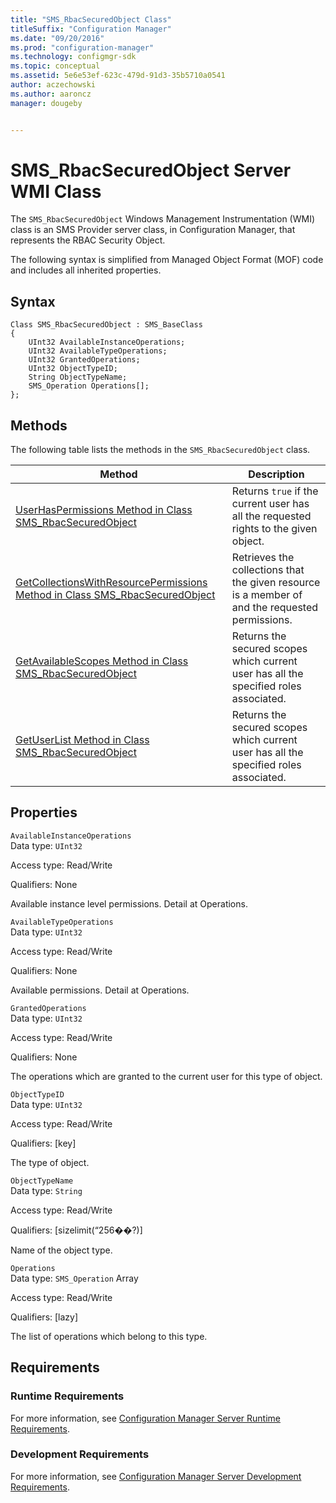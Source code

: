 ```yaml
---
title: "SMS_RbacSecuredObject Class"
titleSuffix: "Configuration Manager"
ms.date: "09/20/2016"
ms.prod: "configuration-manager"
ms.technology: configmgr-sdk
ms.topic: conceptual
ms.assetid: 5e6e53ef-623c-479d-91d3-35b5710a0541
author: aczechowski
ms.author: aaroncz
manager: dougeby


---
```

# SMS_RbacSecuredObject Server WMI Class
The `SMS_RbacSecuredObject` Windows Management Instrumentation (WMI) class is an SMS Provider server class, in Configuration Manager, that represents the RBAC Security Object.  

 The following syntax is simplified from Managed Object Format (MOF) code and includes all inherited properties.  

## Syntax  

```  
Class SMS_RbacSecuredObject : SMS_BaseClass  
{  
    UInt32 AvailableInstanceOperations;  
    UInt32 AvailableTypeOperations;  
    UInt32 GrantedOperations;  
    UInt32 ObjectTypeID;  
    String ObjectTypeName;  
    SMS_Operation Operations[];  
};  
```  

## Methods  
 The following table lists the methods in the `SMS_RbacSecuredObject` class.  

|Method|Description|  
|------------|-----------------|  
|[UserHasPermissions Method in Class SMS_RbacSecuredObject](../../../../../develop/reference/core/servers/configure/userhaspermissions-method-in-class-sms_rbacsecuredobject.md)|Returns `true` if the current user has all the requested rights to the given object.|  
|[GetCollectionsWithResourcePermissions Method in Class SMS_RbacSecuredObject](../../../../../develop/reference/core/servers/configure/getcollectionswithresourcepermissions-method-in-class-sms_rbacsecuredobject.md)|Retrieves the collections that the given resource is a member of and the requested permissions.|  
|[GetAvailableScopes Method in Class SMS_RbacSecuredObject](../../../../../develop/reference/core/servers/configure/getavailablescopes-method-in-class-sms_rbacsecuredobject.md)|Returns the secured scopes which current user has all the specified roles associated.|  
|[GetUserList Method in Class SMS_RbacSecuredObject](../../../../../develop/reference/core/servers/configure/getuserlist-method-in-class-sms_rbacsecuredobject.md)|Returns the secured scopes which current user has all the specified roles associated.|  

## Properties  
 `AvailableInstanceOperations`  
 Data type: `UInt32`  

 Access type: Read/Write  

 Qualifiers: None  

 Available instance level permissions. Detail at Operations.  

 `AvailableTypeOperations`  
 Data type: `UInt32`  

 Access type: Read/Write  

 Qualifiers: None  

 Available permissions. Detail at Operations.  

 `GrantedOperations`  
 Data type: `UInt32`  

 Access type: Read/Write  

 Qualifiers: None  

 The operations which are granted to the current user for this type of object.  

 `ObjectTypeID`  
 Data type: `UInt32`  

 Access type: Read/Write  

 Qualifiers: [key]  

 The type of object.  

 `ObjectTypeName`  
 Data type: `String`  

 Access type: Read/Write  

 Qualifiers: [sizelimit(“256��?)]  

 Name of the object type.  

 `Operations`  
 Data type: `SMS_Operation` Array  

 Access type: Read/Write  

 Qualifiers: [lazy]  

 The list of operations which belong to this type.   

## Requirements  

### Runtime Requirements  
 For more information, see [Configuration Manager Server Runtime Requirements](../../../../../develop/core/reqs/server-runtime-requirements.md).  

### Development Requirements  
 For more information, see [Configuration Manager Server Development Requirements](../../../../../develop/core/reqs/server-development-requirements.md).  
